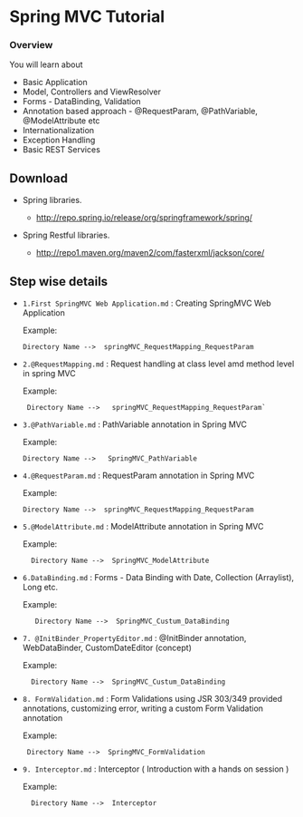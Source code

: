 # Spring MVC Tutorial

###  Overview

You will learn about

- Basic Application
- Model, Controllers and ViewResolver 
- Forms - DataBinding, Validation
- Annotation based approach - @RequestParam, @PathVariable, @ModelAttribute etc
- Internationalization
- Exception Handling
- Basic REST Services


## Download

* Spring libraries. 
  - http://repo.spring.io/release/org/springframework/spring/
  
* Spring Restful libraries.
  - http://repo1.maven.org/maven2/com/fasterxml/jackson/core/

## Step wise details

*  `1.First SpringMVC Web Application.md`  : Creating SpringMVC Web Application

   Example:
   
       Directory Name -->  springMVC_RequestMapping_RequestParam

*  `2.@RequestMapping.md`  : Request handling at class level amd method level in spring MVC
      
      Example:
     
        Directory Name -->   springMVC_RequestMapping_RequestParam`

*  `3.@PathVariable.md`  : PathVariable annotation in Spring MVC
     
     Example:
     
       Directory Name -->   SpringMVC_PathVariable

*  `4.@RequestParam.md`  : RequestParam annotation in Spring MVC

     Example:
     
       Directory Name -->  springMVC_RequestMapping_RequestParam
     
*  `5.@ModelAttribute.md`  : ModelAttribute annotation in Spring MVC

      Example:
      
         Directory Name -->  SpringMVC_ModelAttribute

*  `6.DataBinding.md`  : Forms - Data Binding with Date, Collection (Arraylist), Long etc.

      Example:
      
          Directory Name -->  SpringMVC_Custum_DataBinding
          
 *  `7. @InitBinder_PropertyEditor.md`  : @InitBinder annotation, WebDataBinder, CustomDateEditor (concept)

      Example:
      
          Directory Name -->  SpringMVC_Custum_DataBinding
          
  *  `8. FormValidation.md`  : Form Validations using JSR 303/349 provided annotations, customizing error, writing a custom Form Validation annotation

      Example:
      
          Directory Name -->  SpringMVC_FormValidation
       
 *  `9. Interceptor.md`  : Interceptor ( Introduction with a hands on session )

      Example:
      
          Directory Name -->  Interceptor
          
   
